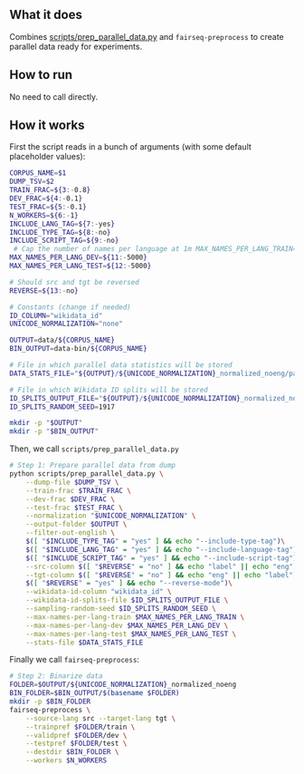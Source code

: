 ## What it does

Combines [scripts/prep_parallel_data.py](scripts_prep_parallel_data.md) and `fairseq-preprocess` to create parallel data ready for experiments.

## How to run

No need to call directly.

## How it works

First the script reads in a bunch of arguments (with some default placeholder values):

```bash
CORPUS_NAME=$1
DUMP_TSV=$2
TRAIN_FRAC=${3:-0.8}
DEV_FRAC=${4:-0.1}
TEST_FRAC=${5:-0.1}
N_WORKERS=${6:-1}
INCLUDE_LANG_TAG=${7:-yes}
INCLUDE_TYPE_TAG=${8:-no}
INCLUDE_SCRIPT_TAG=${9:-no}
 # Cap the number of names per language at 1m MAX_NAMES_PER_LANG_TRAIN=${10:-1000000}
MAX_NAMES_PER_LANG_DEV=${11:-5000}
MAX_NAMES_PER_LANG_TEST=${12:-5000}

# Should src and tgt be reversed
REVERSE=${13:-no}

# Constants (change if needed)
ID_COLUMN="wikidata_id"
UNICODE_NORMALIZATION="none"

OUTPUT=data/${CORPUS_NAME}
BIN_OUTPUT=data-bin/${CORPUS_NAME}

# File in which parallel data statistics will be stored
DATA_STATS_FILE="${OUTPUT}/${UNICODE_NORMALIZATION}_normalized_noeng/parallel_data_stats.tsv"

# File in which Wikidata ID splits will be stored
ID_SPLITS_OUTPUT_FILE="${OUTPUT}/${UNICODE_NORMALIZATION}_normalized_noeng/wikidata_id_splits.json"
ID_SPLITS_RANDOM_SEED=1917

mkdir -p "$OUTPUT"
mkdir -p "$BIN_OUTPUT"
```

Then,  we call `scripts/prep_parallel_data.py`

```bash
# Step 1: Prepare parallel data from dump
python scripts/prep_parallel_data.py \
    --dump-file $DUMP_TSV \
    --train-frac $TRAIN_FRAC \
    --dev-frac $DEV_FRAC \
    --test-frac $TEST_FRAC \
    --normalization "$UNICODE_NORMALIZATION" \
    --output-folder $OUTPUT \
    --filter-out-english \
    $([ "$INCLUDE_TYPE_TAG" = "yes" ] && echo "--include-type-tag")\
    $([ "$INCLUDE_LANG_TAG" = "yes" ] && echo "--include-language-tag")\
    $([ "$INCLUDE_SCRIPT_TAG" = "yes" ] && echo "--include-script-tag")\
    --src-column $([ "$REVERSE" = "no" ] && echo "label" || echo "eng")\
    --tgt-column $([ "$REVERSE" = "no" ] && echo "eng" || echo "label")\
    $([ "$REVERSE" = "yes" ] && echo "--reverse-mode")\
    --wikidata-id-column "wikidata_id" \
    --wikidata-id-splits-file $ID_SPLITS_OUTPUT_FILE \
    --sampling-random-seed $ID_SPLITS_RANDOM_SEED \
    --max-names-per-lang-train $MAX_NAMES_PER_LANG_TRAIN \
    --max-names-per-lang-dev $MAX_NAMES_PER_LANG_DEV \
    --max-names-per-lang-test $MAX_NAMES_PER_LANG_TEST \
    --stats-file $DATA_STATS_FILE
```

Finally we call `fairseq-preprocess`:

```bash
# Step 2: Binarize data
FOLDER=$OUTPUT/${UNICODE_NORMALIZATION}_normalized_noeng
BIN_FOLDER=$BIN_OUTPUT/$(basename $FOLDER)
mkdir -p $BIN_FOLDER
fairseq-preprocess \
    --source-lang src --target-lang tgt \
    --trainpref $FOLDER/train \
    --validpref $FOLDER/dev \
    --testpref $FOLDER/test \
    --destdir $BIN_FOLDER \
    --workers $N_WORKERS
```